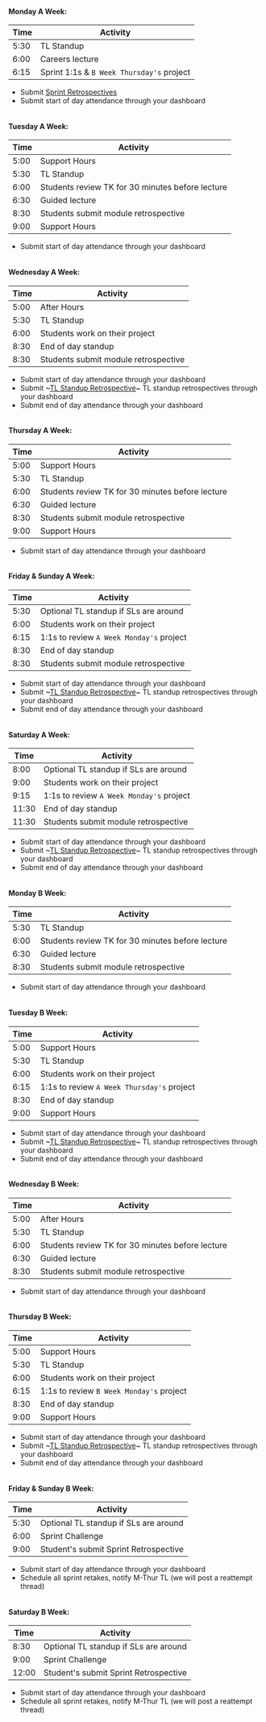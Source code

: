 #### Monday A Week:
| Time  | Activity
|---|---|
| 5:30  | TL Standup
| 6:00  | Careers lecture
| 6:15  | Sprint 1:1s & `B Week Thursday's` project

* Submit [Sprint Retrospectives](https://forms.lambdaschool.com/sprint-review)
* Submit start of day attendance through your dashboard

```
```

#### Tuesday A Week:
| Time  | Activity
|---|---|
| 5:00 | Support Hours
| 5:30 | TL Standup
| 6:00 | Students review TK for 30 minutes before lecture
| 6:30 | Guided lecture
| 8:30 | Students submit module retrospective
| 9:00 | Support Hours

* Submit start of day attendance through your dashboard


```
```

#### Wednesday A Week:
| Time  | Activity
|---|---|
| 5:00 | After Hours
| 5:30 | TL Standup
| 6:00 | Students work on their project
| 8:30 | End of day standup
| 8:30 | Students submit module retrospective

* Submit start of day attendance through your dashboard
* Submit ~[TL Standup Retrospective](https://airtable.com/shripCmauVlvxNrAT)~ TL standup retrospectives through your dashboard
* Submit end of day attendance through your dashboard


```
```

#### Thursday A Week:
| Time  | Activity
|---|---|
| 5:00 | Support Hours
| 5:30 | TL Standup
| 6:00 | Students review TK for 30 minutes before lecture
| 6:30 | Guided lecture
| 8:30 | Students submit module retrospective
| 9:00 | Support Hours

* Submit start of day attendance through your dashboard


```
```

#### Friday & Sunday A Week:
| Time  | Activity
|---|---|
| 5:30 | Optional TL standup if SLs are around
| 6:00 | Students work on their project
| 6:15 | 1:1s to review `A Week Monday's` project
| 8:30 | End of day standup
| 8:30 | Students submit module retrospective

* Submit start of day attendance through your dashboard
* Submit ~[TL Standup Retrospective](https://airtable.com/shripCmauVlvxNrAT)~ TL standup retrospectives through your dashboard
* Submit end of day attendance through your dashboard


```
```

#### Saturday A Week:
| Time  | Activity
|---|---|
| 8:00  | Optional TL standup if SLs are around
| 9:00  | Students work on their project
| 9:15  | 1:1s to review `A Week Monday's` project
| 11:30 | End of day standup
| 11:30 | Students submit module retrospective

* Submit start of day attendance through your dashboard
* Submit ~[TL Standup Retrospective](https://airtable.com/shripCmauVlvxNrAT)~ TL standup retrospectives through your dashboard
* Submit end of day attendance through your dashboard


```
```

#### Monday B Week:
| Time  | Activity
|---|---|
| 5:30 | TL Standup
| 6:00 | Students review TK for 30 minutes before lecture
| 6:30 | Guided lecture
| 8:30 | Students submit module retrospective

* Submit start of day attendance through your dashboard


```
```

#### Tuesday B Week:
| Time  | Activity
|---|---|
| 5:00 | Support Hours
| 5:30 | TL Standup
| 6:00 | Students work on their project
| 6:15 | 1:1s to review `A Week Thursday's` project
| 8:30 | End of day standup
| 9:00 | Support Hours

* Submit start of day attendance through your dashboard
* Submit ~[TL Standup Retrospective](https://airtable.com/shripCmauVlvxNrAT)~ TL standup retrospectives through your dashboard
* Submit end of day attendance through your dashboard


```
```

#### Wednesday B Week:
| Time  | Activity
|---|---|
| 5:00 | After Hours
| 5:30 | TL Standup
| 6:00 | Students review TK for 30 minutes before lecture
| 6:30 | Guided lecture
| 8:30 | Students submit module retrospective

* Submit start of day attendance through your dashboard


```
```

#### Thursday B Week:
| Time  | Activity
|---|---|
| 5:00 | Support Hours
| 5:30 | TL Standup
| 6:00 | Students work on their project
| 6:15 | 1:1s to review `B Week Monday's` project
| 8:30 | End of day standup
| 9:00 | Support Hours

* Submit start of day attendance through your dashboard
* Submit ~[TL Standup Retrospective](https://airtable.com/shripCmauVlvxNrAT)~ TL standup retrospectives through your dashboard
* Submit end of day attendance through your dashboard


```
```

#### Friday & Sunday B Week:
| Time  | Activity
|---|---|
| 5:30 | Optional TL standup if SLs are around
| 6:00 | Sprint Challenge
| 9:00 | Student's submit Sprint Retrospective

* Submit start of day attendance through your dashboard
* Schedule all sprint retakes, notify M-Thur TL (we will post a reattempt thread)


```
```

#### Saturday B Week:
| Time  | Activity
|---|---|
| 8:30  | Optional TL standup if SLs are around
| 9:00  | Sprint Challenge
| 12:00 | Student's submit Sprint Retrospective

* Submit start of day attendance through your dashboard
* Schedule all sprint retakes, notify M-Thur TL (we will post a reattempt thread)
